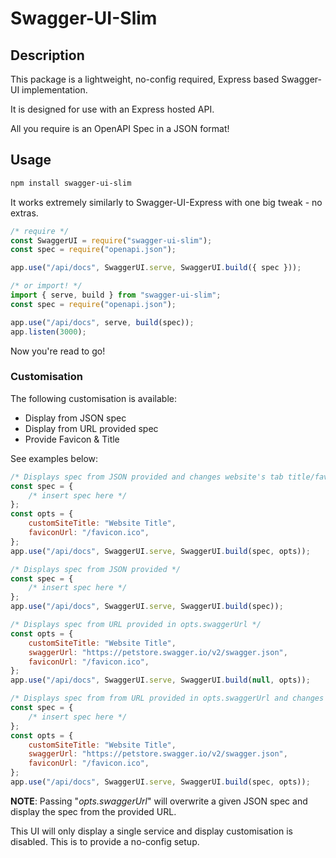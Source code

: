 # Swagger-UI-Slim

## Description

This package is a lightweight, no-config required, Express based Swagger-UI implementation.

It is designed for use with an Express hosted API.

All you require is an OpenAPI Spec in a JSON format!

## Usage

```bash
npm install swagger-ui-slim
```

It works extremely similarly to Swagger-UI-Express with one big tweak - no extras.

```js
/* require */
const SwaggerUI = require("swagger-ui-slim");
const spec = require("openapi.json");

app.use("/api/docs", SwaggerUI.serve, SwaggerUI.build({ spec }));

/* or import! */
import { serve, build } from "swagger-ui-slim";
const spec = require("openapi.json");

app.use("/api/docs", serve, build(spec));
app.listen(3000);
```

Now you're read to go!

### Customisation

The following customisation is available:

-   Display from JSON spec
-   Display from URL provided spec
-   Provide Favicon & Title

See examples below:

```js
/* Displays spec from JSON provided and changes website's tab title/favicon */
const spec = {
    /* insert spec here */
};
const opts = {
    customSiteTitle: "Website Title",
    faviconUrl: "/favicon.ico",
};
app.use("/api/docs", SwaggerUI.serve, SwaggerUI.build(spec, opts));

/* Displays spec from JSON provided */
const spec = {
    /* insert spec here */
};
app.use("/api/docs", SwaggerUI.serve, SwaggerUI.build(spec));

/* Displays spec from URL provided in opts.swaggerUrl */
const opts = {
    customSiteTitle: "Website Title",
    swaggerUrl: "https://petstore.swagger.io/v2/swagger.json",
    faviconUrl: "/favicon.ico",
};
app.use("/api/docs", SwaggerUI.serve, SwaggerUI.build(null, opts));

/* Displays spec from from URL provided in opts.swaggerUrl and changes website's tab title/favicon */
const spec = {
    /* insert spec here */
};
const opts = {
    customSiteTitle: "Website Title",
    swaggerUrl: "https://petstore.swagger.io/v2/swagger.json",
    faviconUrl: "/favicon.ico",
};
app.use("/api/docs", SwaggerUI.serve, SwaggerUI.build(spec, opts));
```

**NOTE**: Passing "_opts.swaggerUrl_" will overwrite a given JSON spec and display the spec from the provided URL.

This UI will only display a single service and display customisation is disabled. This is to provide a no-config setup.
